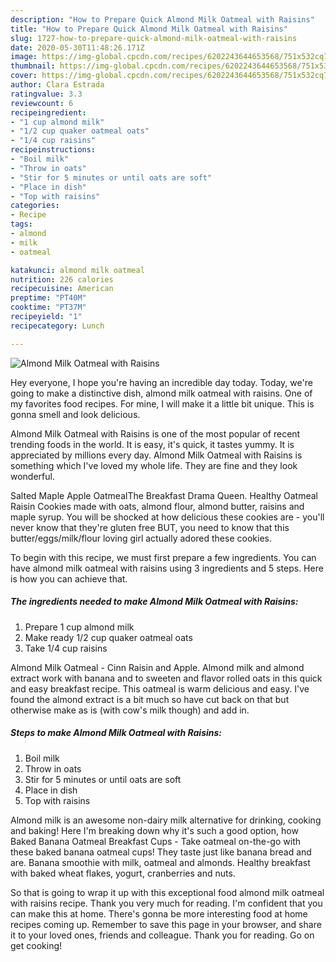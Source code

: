 ```yaml
---
description: "How to Prepare Quick Almond Milk Oatmeal with Raisins"
title: "How to Prepare Quick Almond Milk Oatmeal with Raisins"
slug: 1727-how-to-prepare-quick-almond-milk-oatmeal-with-raisins
date: 2020-05-30T11:48:26.171Z
image: https://img-global.cpcdn.com/recipes/6202243644653568/751x532cq70/almond-milk-oatmeal-with-raisins-recipe-main-photo.jpg
thumbnail: https://img-global.cpcdn.com/recipes/6202243644653568/751x532cq70/almond-milk-oatmeal-with-raisins-recipe-main-photo.jpg
cover: https://img-global.cpcdn.com/recipes/6202243644653568/751x532cq70/almond-milk-oatmeal-with-raisins-recipe-main-photo.jpg
author: Clara Estrada
ratingvalue: 3.3
reviewcount: 6
recipeingredient:
- "1 cup almond milk"
- "1/2 cup quaker oatmeal oats"
- "1/4 cup raisins"
recipeinstructions:
- "Boil milk"
- "Throw in oats"
- "Stir for 5 minutes or until oats are soft"
- "Place in dish"
- "Top with raisins"
categories:
- Recipe
tags:
- almond
- milk
- oatmeal

katakunci: almond milk oatmeal 
nutrition: 226 calories
recipecuisine: American
preptime: "PT40M"
cooktime: "PT37M"
recipeyield: "1"
recipecategory: Lunch

---
```



![Almond Milk Oatmeal with Raisins](https://img-global.cpcdn.com/recipes/6202243644653568/751x532cq70/almond-milk-oatmeal-with-raisins-recipe-main-photo.jpg)

Hey everyone, I hope you're having an incredible day today. Today, we're going to make a distinctive dish, almond milk oatmeal with raisins. One of my favorites food recipes. For mine, I will make it a little bit unique. This is gonna smell and look delicious.

Almond Milk Oatmeal with Raisins is one of the most popular of recent trending foods in the world. It is easy, it's quick, it tastes yummy. It is appreciated by millions every day. Almond Milk Oatmeal with Raisins is something which I've loved my whole life. They are fine and they look wonderful.

Salted Maple Apple OatmealThe Breakfast Drama Queen. Healthy Oatmeal Raisin Cookies made with oats, almond flour, almond butter, raisins and maple syrup. You will be shocked at how delicious these cookies are - you&#39;ll never know that they&#39;re gluten free BUT, you need to know that this butter/eggs/milk/flour loving girl actually adored these cookies.


To begin with this recipe, we must first prepare a few ingredients. You can have almond milk oatmeal with raisins using 3 ingredients and 5 steps. Here is how you can achieve that.

<!--inarticleads1-->

##### The ingredients needed to make Almond Milk Oatmeal with Raisins:

1. Prepare 1 cup almond milk
1. Make ready 1/2 cup quaker oatmeal oats
1. Take 1/4 cup raisins


Almond Milk Oatmeal - Cinn Raisin and Apple. Almond milk and almond extract work with banana and to sweeten and flavor rolled oats in this quick and easy breakfast recipe. This oatmeal is warm delicious and easy. I&#39;ve found the almond extract is a bit much so have cut back on that but otherwise make as is (with cow&#39;s milk though) and add in. 

<!--inarticleads2-->

##### Steps to make Almond Milk Oatmeal with Raisins:

1. Boil milk
1. Throw in oats
1. Stir for 5 minutes or until oats are soft
1. Place in dish
1. Top with raisins


Almond milk is an awesome non-dairy milk alternative for drinking, cooking and baking! Here I&#39;m breaking down why it&#39;s such a good option, how Baked Banana Oatmeal Breakfast Cups - Take oatmeal on-the-go with these baked banana oatmeal cups! They taste just like banana bread and are. Banana smoothie with milk, oatmeal and almonds. Healthy breakfast with baked wheat flakes, yogurt, cranberries and nuts. 

So that is going to wrap it up with this exceptional food almond milk oatmeal with raisins recipe. Thank you very much for reading. I'm confident that you can make this at home. There's gonna be more interesting food at home recipes coming up. Remember to save this page in your browser, and share it to your loved ones, friends and colleague. Thank you for reading. Go on get cooking!
